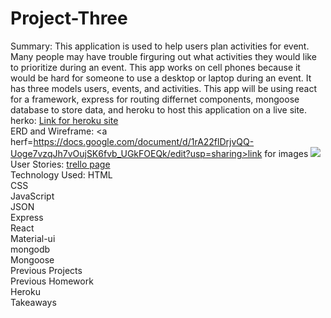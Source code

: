 # Project-Three
Summary: This application is used to help users plan activities for event. Many people may have trouble firguring out what activities they would like to prioritize during an event. This app works on cell phones because it would be hard for someone to use a desktop or laptop during an event. It has three models users, events, and activities. This app will be using react for a framework, express for routing differnet components, mongoose database to store data, and heroku to host this application on a live site. </br>
herko:
<a href="https://young-fjord-21221.herokuapp.com/">Link for heroku site</a> </br>
ERD and Wireframe:
<a herf=https://docs.google.com/document/d/1rA22flDrjvQQ-Uoge7vzqJh7vOujSK6fvb_UGkFOEQk/edit?usp=sharing>link for images</a>
<img src ="/Users/donovan/GA/Project-Three/Screen Shot 2018-04-30 at 12.09.42 PM.png"></br>
User Stories:
<a href="https://trello.com/b/lB2BIGbp/project-3">trello page</a></br>
Technology Used:
HTML </br>
CSS </br>
JavaScript</br>
JSON </br>
Express</br>
React </br>
Material-ui </br>
mongodb</br>
Mongoose</br>
Previous Projects </br>
Previous Homework</br>
Heroku</br>
Takeaways


